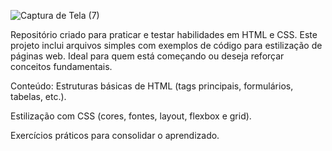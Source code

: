 ![Captura de Tela (7)](https://github.com/user-attachments/assets/47e5d99d-98aa-4143-b5ce-f362897af770)


Repositório criado para praticar e testar habilidades em HTML e CSS.
Este projeto inclui arquivos simples com exemplos de código para estilização de páginas web. Ideal para quem está começando ou deseja reforçar conceitos fundamentais.

Conteúdo:
Estruturas básicas de HTML (tags principais, formulários, tabelas, etc.).

Estilização com CSS (cores, fontes, layout, flexbox e grid).

Exercícios práticos para consolidar o aprendizado.
